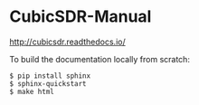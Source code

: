 # CubicSDR-Manual

http://cubicsdr.readthedocs.io/

To build the documentation locally from scratch: 
```
$ pip install sphinx
$ sphinx-quickstart 
$ make html
```
